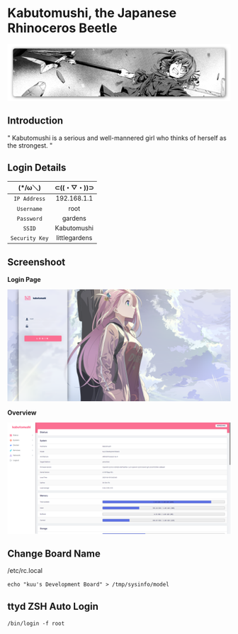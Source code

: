# Kabutomushi, the Japanese Rhinoceros Beetle

<img src="https://github.com/akumakumu/kabutomushi/blob/main/pictures/kabutomushi.png">

## Introduction
" Kabutomushi is a serious and well-mannered girl who thinks of herself as the strongest. "

## Login Details

| (*/ω＼) | ⊂((・▽・))⊃ |
| :---: | :---: |
| `IP Address` | 192.168.1.1 |
| `Username` | root |
| `Password` | gardens |
| `SSID` | Kabutomushi |
| `Security Key` | littlegardens |


## Screenshoot
<b>Login Page</b>

<img src="https://github.com/akumakumu/kabutomushi/blob/main/pictures/login-page.png">

<b>Overview</b>

<img src="https://github.com/akumakumu/kabutomushi/blob/main/pictures/overview.png">

## Change Board Name
/etc/rc.local

```
echo "kuu's Development Board" > /tmp/sysinfo/model
```

## ttyd ZSH Auto Login

```
/bin/login -f root
```
